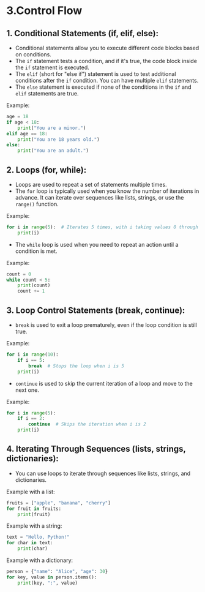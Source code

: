 # 3.Control Flow

## **1. Conditional Statements (if, elif, else):**
   - Conditional statements allow you to execute different code blocks based on conditions.
   - The `if` statement tests a condition, and if it's true, the code block inside the `if` statement is executed.
   - The `elif` (short for "else if") statement is used to test additional conditions after the `if` condition. You can have multiple `elif` statements.
   - The `else` statement is executed if none of the conditions in the `if` and `elif` statements are true.
   
   Example:
   ```python
   age = 18
   if age < 18:
       print("You are a minor.")
   elif age == 18:
       print("You are 18 years old.")
   else:
       print("You are an adult.")
   ```

## **2. Loops (for, while):**
   - Loops are used to repeat a set of statements multiple times.
   - The `for` loop is typically used when you know the number of iterations in advance. It can iterate over sequences like lists, strings, or use the `range()` function.
   
   Example:
   ```python
   for i in range(5):  # Iterates 5 times, with i taking values 0 through 4
       print(i)
   ```
   
   - The `while` loop is used when you need to repeat an action until a condition is met.
   
   Example:
   ```python
   count = 0
   while count < 5:
       print(count)
       count += 1
   ```

## **3. Loop Control Statements (break, continue):**
   - `break` is used to exit a loop prematurely, even if the loop condition is still true.
   
   Example:
   ```python
   for i in range(10):
       if i == 5:
           break  # Stops the loop when i is 5
       print(i)
   ```
   
   - `continue` is used to skip the current iteration of a loop and move to the next one.
   
   Example:
   ```python
   for i in range(5):
       if i == 2:
           continue  # Skips the iteration when i is 2
       print(i)
   ```

## **4. Iterating Through Sequences (lists, strings, dictionaries):**
   - You can use loops to iterate through sequences like lists, strings, and dictionaries.
   
   Example with a list:
   ```python
   fruits = ["apple", "banana", "cherry"]
   for fruit in fruits:
       print(fruit)
   ```
   
   Example with a string:
   ```python
   text = "Hello, Python!"
   for char in text:
       print(char)
   ```
   
   Example with a dictionary:
   ```python
   person = {"name": "Alice", "age": 30}
   for key, value in person.items():
       print(key, ":", value)
   ```
